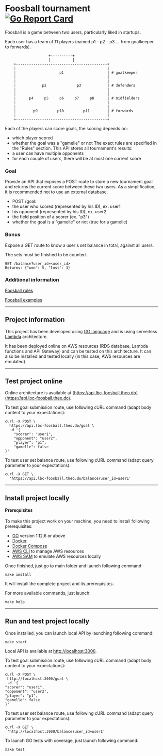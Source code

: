 # Foosball tournament [![Go Report Card](https://goreportcard.com/badge/github.com/vlarrat-theodo/lbc-foosball)](https://goreportcard.com/report/github.com/vlarrat-theodo/lbc-foosball)

Foosball is a game between two users, particularly liked in startups.

Each user has a team of 11 players (named p1 - p2 - p3 ... from goalkeeper to forwards).
```
                    +----------+
                    |          |
    +------------------------------------------+
    |                                          |
    |                    p1                    | # goalkeeper
    |                                          |
    |                                          |
    |            p2              p3            | # defenders
    |                                          |
    |                                          |
    |      p4     p5     p6     p7     p8      | # midfielders
    |                                          |
    |                                          |
    |        p9         p10         p11        | # forwards
    |                                          |
    +------------------------------------------+
```

Each of the players can score goals, the scoring depends on:
- which player scored
- whether the goal was a "gamelle" or not
The exact rules are specified in the "Rules" section.
This API stores all tournament's results:
- a user can have multiple opponents
- for each couple of users, there will be at most one current score

### Goal
Provide an API that exposes a POST route to store a new tournament goal
and returns the current score between these two users.
As a simplification, it is recommended not to use an external database.
- POST /goal:
- the user who scored (represented by his ID), ex. user1
- his opponent (represented by his ID), ex. user2
- the field position of a scorer (ex. "p3")
- whether the goal is a "gamelle" or not (true for a gamelle)


### Bonus
Expose a GET route to know a user's set balance in total, against all users.

The sets must be finished to be counted.
```
GET /balance?user_id=<user_id>
Returns: {"won": 5, "lost": 3}
```


### Additional information
[Foosball rules](./docs/foosball_rules.md)

[Foosball examples](./docs/foosball_examples.md)

---

## Project information
This project has been developed using [GO language](https://golang.org/) and is using serverless [Lambda](https://aws.amazon.com/en/lambda/features/) architecture.

It has been deployed online on AWS resources (RDS database, Lambda functions and API Gateway) and can be tested on this architecture.
It can also be installed and tested locally (in this case, AWS resources are emulated).

---

## Test project online
Online architecture is available at [https://api.lbc-foosball.theo.do](https://api.lbc-foosball.theo.do).

To test goal submission route, use following cURL command (adapt body content to your expectations):
```shell script
curl -X POST \
  https://api.lbc-foosball.theo.do/goal \
  -d '{
	"scorer": "user1",
	"opponent": "user2",
	"player": "p1",
	"gamelle": false
}'
```

To test user set balance route, use following cURL command (adapt query parameter to your expectations):
```shell script
curl -X GET \
  'https://api.lbc-foosball.theo.do/balance?user_id=user1'
```

---

## Install project locally
#### Prerequisites
To make this project work on your machine, you need to install following prerequisites:
- [GO](https://golang.org/dl/) version 1.12.6 or above
- [Docker](https://docs.docker.com/install/)
- [Docker Compose](https://docs.docker.com/compose/)
- [AWS CLI](https://docs.aws.amazon.com/cli/latest/userguide/cli-chap-welcome.html) to manage AWS resources
- [AWS SAM](https://docs.aws.amazon.com/serverless-application-model/latest/developerguide/what-is-sam.html) to emulate AWS resources locally

Once finished, just go to main folder and launch following command:
```shell script
make install
```
It will install the complete project and its prerequisites.

For more available commands, just launch:
```shell script
make help
```

---

## Run and test project locally
Once installed, you can launch local API by launching following command:
```shell script
make start
```
Local API is available at [http://localhost:3000](http://localhost:3000).
                      
To test goal submission route, use following cURL command (adapt body content to your expectations):
```shell script
curl -X POST \
 http://localhost:3000/goal \
 -d '{
"scorer": "user1",
"opponent": "user2",
"player": "p1",
"gamelle": false
}'
```

To test user set balance route, use following cURL command (adapt query parameter to your expectations):
```shell script
curl -X GET \
 'http://localhost:3000/balance?user_id=user1'
```

To launch GO tests with coverage, just launch following command:
```shell script
make test
```
